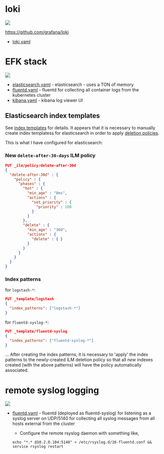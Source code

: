 # loki

![](https://i.imgur.com/bdN7Grj.png)

https://github.com/grafana/loki

* [loki.yaml](loki/loki.yaml)

# EFK stack

![](https://i.imgur.com/9u80N7l.png)

* [elasticsearch.yaml](elasticsearch/elasticsearch.yaml) - elasticsearch - uses a TON of memory
* [fluentd.yaml](fluentd/fluentd.yaml) - fluentd for collecting all container logs from the kubernetes cluster
* [kibana.yaml](kibana/kibana.yaml) - kibana log viewer UI

## Elasticsearch index templates

See [index templates](https://www.elastic.co/guide/en/elasticsearch/reference/current/indices-templates.html) for details.  It appears that it is necessary to manually create index templatess for elasticsearch in order to apply [deletion policies](https://www.elastic.co/guide/en/elasticsearch/reference/current/getting-started-index-lifecycle-management.html).

This is what I have configured for elasticsearch:

### New `delete-after-30-days` ILM policy

```json
PUT _ilm/policy/delete-after-30d
{
  "delete-after-30d" : {
    "policy" : {
      "phases" : {
        "hot" : {
          "min_age" : "0ms",
          "actions" : {
            "set_priority" : {
              "priority" : 100
            }
          }
        },
        "delete" : {
          "min_age" : "30d",
          "actions" : {
            "delete" : { }
          }
        }
      }
    }
  }
}
```

### Index patterns

for `logstash-*`:

```json
PUT _template/logstash
{
  "index_patterns": ["logstash-*"]
}
```

for `fluentd-syslog-*`:

```json
PUT _template/fluentd-syslog
{
  "index_patterns": ["fluentd-syslog-*"]
}
```

... After creating the index patterns, it is necessary to 'apply' the index patterns to the newly-created ILM deletion policy so that all _new_ indexes created (with the above patterns) will have the policy automatically associated.

# remote syslog logging

![](https://i.imgur.com/SpDKmQg.png)

* [fluentd.yaml](fluentd/fluentd.yaml) - fluentd (deployed as fluentd-syslog) for listening as a syslog server on UDP/5140 for collecting all syslog messages from all hosts external from the cluster
  * Configure the remote rsyslog daemon with something like, 
  
  ``` shell
  echo "*.* @10.2.0.104:5140" > /etc/rsyslog.d/10-fluentd.conf && service rsyslog restart
  ```
